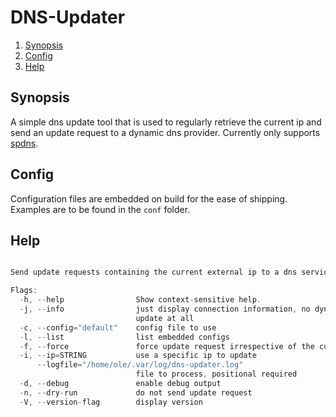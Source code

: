 # DNS-Updater

<!--- mdtoc: toc begin -->

1. [Synopsis](#synopsis)
2. [Config](#config)
3. [Help](#help)<!--- mdtoc: toc end -->

## Synopsis

A simple dns update tool that is used to regularly retrieve the current ip and send an update request to a dynamic dns provider. Currently only supports [spdns](https://www.spdyn.de).

## Config

Configuration files are embedded on build for the ease of shipping. Examples are to be found in the `conf` folder.

## Help

```go mdox-exec="r -h"

Send update requests containing the current external ip to a dns service

Flags:
  -h, --help                Show context-sensitive help.
  -j, --info                just display connection information, no dyndns
                            update at all
  -c, --config="default"    config file to use
  -l, --list                list embedded configs
  -f, --force               force update request irrespective of the current ip
  -i, --ip=STRING           use a specific ip to update
      --logfile="/home/ole/.var/log/dns-updater.log"
                            file to process, positional required
  -d, --debug               enable debug output
  -n, --dry-run             do not send update request
  -V, --version-flag        display version
```
